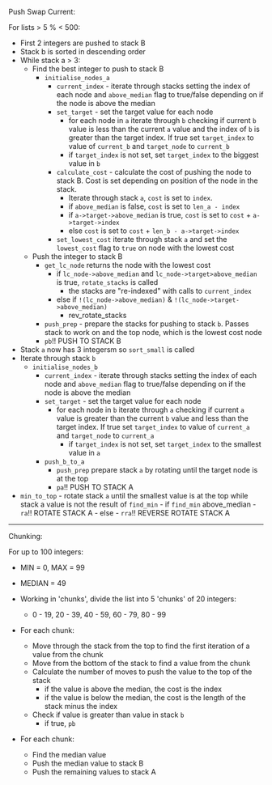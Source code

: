 Push Swap Current:

For lists > 5 % < 500:
- First 2 integers are pushed to stack B
- Stack b is sorted in descending order
- While stack a > 3:
  - Find the best integer to push to stack B
    - `initialise_nodes_a`
	  - `current_index` - iterate through stacks  setting the index of each node and `above_median` flag to true/false depending on if the node is above the median
	  - `set_target` - set the target value for each node
	    - for each node in `a` iterate through `b` checking if current `b` value is less than the current `a` value and the index of `b` is greater than the target index. If true set `target_index` to value of `current_b` and `target_node` to `current_b`
		- if `target_index` is not set, set `target_index` to the biggest value in `b`
	  - `calculate_cost` - calculate the cost of pushing the node to stack B. Cost is set depending on position of the node in the stack.
	    - Iterate through stack `a`, `cost` is set to `index`.
		- if `above_median` is false, `cost` is set to `len_a - index`
		- if `a->target->above_median` is true, `cost` is set to `cost` + `a->target->index`
		- else `cost` is set to `cost` + `len_b - a->target->index`
	  - `set_lowest_cost` iterate through stack `a` and set the `lowest_cost` flag to `true` on node with the lowest cost
  - Push the integer to stack B
    - `get_lc_node` returns the node with the lowest cost
	  - if `lc_node->above_median` and `lc_node->target>above_median` is true, `rotate_stacks` is called
	    - the stacks are "re-indexed" with calls to `current_index`
	  - else if `!(lc_node->above_median)` & `!(lc_node->target->above_median)`
	    - rev_rotate_stacks
	- `push_prep` - prepare the stacks for pushing to stack `b`. Passes stack to work on and the top node, which is the lowest cost node
	- `pb`!! PUSH TO STACK B
- Stack `a` now has 3 integersm so `sort_small` is called
- Iterate through stack `b`
  - `initialise_nodes_b`
	- `current_index` - iterate through stacks  setting the index of each node and `above_median` flag to true/false depending on if the node is above the median
	- `set_target` - set the target value for each node
	  - for each node in `b` iterate through `a` checking if current `a` value is greater than the current `b` value and less than the target index. If true set `target_index` to value of `current_a` and `target_node` to `current_a`
		- if `target_index` is not set, set `target_index` to the smallest value in `a`
	- `push_b_to_a`
	  - `push_prep` prepare stack `a` by rotating until the target node is at the top
	  - `pa`!! PUSH TO STACK A
- `min_to_top` - rotate stack `a` until the smallest value is at the top
	while stack a value is not the result of `find_min`
	  - if `find_min` above_median
	    - `ra`!! ROTATE STACK A
	  - else
	    - `rra`!! REVERSE ROTATE STACK A

---

Chunking:

For up to 100 integers:
- MIN = 0, MAX = 99
- MEDIAN = 49
- Working in 'chunks', divide the list into 5 'chunks' of 20 integers:
  - 0 - 19, 20 - 39, 40 - 59, 60 - 79, 80 - 99
- For each chunk:
  - Move through the stack from the top to find the first iteration of a value from the chunk
  - Move from the bottom of the stack to find a value from the chunk
  - Calculate the number of moves to push the value to the top of the stack
    - if the value is above the median, the cost is the index
	- if the value is below the median, the cost is the length of the stack minus the index
  - Check if value is greater than value in stack `b`
	- if true, `pb`
	




- For each chunk:
  - Find the median value
  - Push the median value to stack B
  - Push the remaining values to stack A
